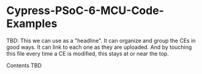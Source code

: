 # Cypress-PSoC-6-MCU-Code-Examples

TBD: This we can use as a "headline". It can organize and group the CEs in good ways. It can link to each one as they are uploaded. And by touching this file every time a CE is modified, this stays at or near the top.

Contents TBD
